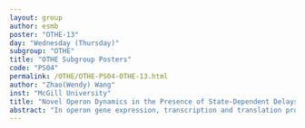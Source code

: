 ```yaml
---
layout: group
author: esmb
poster: "OTHE-13"
day: "Wednesday (Thursday)"
subgroup: "OTHE"
title: "OTHE Subgroup Posters"
code: "PS04"
permalink: /OTHE/OTHE-PS04-OTHE-13.html
author: "Zhao(Wendy) Wang"
inst: "McGill University"
title: "Novel Operon Dynamics in the Presence of State-Dependent Delays"
abstract: "In operon gene expression, transcription and translation processes occur with delays. Mathematical models of operon dynamics incorporating constant delays have been developed and show similar dynamics to the model without delay. Namely with constant delays, the repressible operon has a unique steady state which may undergo a Hopf bifurcation leading to a stable period orbit.  In the inducible operon there is either a globally stable steady state or two locally stable steady states and an unstable intermediate steady state. Taking into account that in practice the delays are likely to be state-dependent, we extend the modeling to operon dynamics with state-dependent transcription and translation delays and explore the dynamics. Our results demonstrate that the incorporation of distributed state-dependent delays gives rise to expanded possibilities of operon dynamics. Namely, both repressible and inducible systems may display multiple steady states as well as novel bifurcations, which may result in interesting scenarios such as bistability and tristability among stable steady states and stable limit cycles."
---
```


